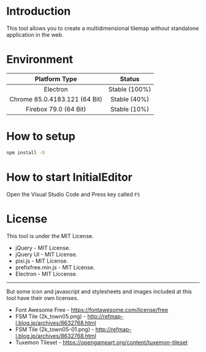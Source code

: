 # Introduction
This tool allows you to create a multidimensional tilemap without standalone application in the web.

# Environment

|Platform Type|Status|
|:--:|:--:|
|Electron|Stable (100%)|
|Chrome 85.0.4183.121 (64 Bit)|Stable (40%)|
|Firebox 79.0 (64 Bit)|Stable (10%)|

# How to setup

```bat
npm install -D
```

# How to start InitialEditor
Open the Visual Studio Code and Press key called ```F5```

# License
This tool is under the MIT License.

- jQuery - MIT License.
- jQuery UI - MIT License.
- pixi.js - MIT License.
- prefixfree.min.js - MIT License.
- Electron - MIT Liccense.

---

But some icon and javascript and stylesheets and images included at this tool have their own licenses.

- Font Awesome Free - https://fontawesome.com/license/free
- FSM Tile (2k_town05.png) - http://refmap-l.blog.jp/archives/8632768.html
- FSM Tile (2k_town05-01.png) - http://refmap-l.blog.jp/archives/8632768.html
- Tuxemon Tileset - https://opengameart.org/content/tuxemon-tileset